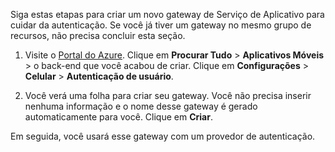 
Siga estas etapas para criar um novo gateway de Serviço de Aplicativo para cuidar da autenticação. Se você já tiver um gateway no mesmo grupo de recursos, não precisa concluir esta seção.

1. Visite o [Portal do Azure]. Clique em **Procurar Tudo** > **Aplicativos Móveis** > o back-end que você acabou de criar. Clique em **Configurações** > **Celular** > **Autenticação de usuário**. 

2. Você verá uma folha para criar seu gateway. Você não precisa inserir nenhuma informação e o nome desse gateway é gerado automaticamente para você. Clique em **Criar**.

Em seguida, você usará esse gateway com um provedor de autenticação.

<!-- URLs. -->
[Portal do Azure]: https://portal.azure.com/

<!---HONumber=August15_HO8-->